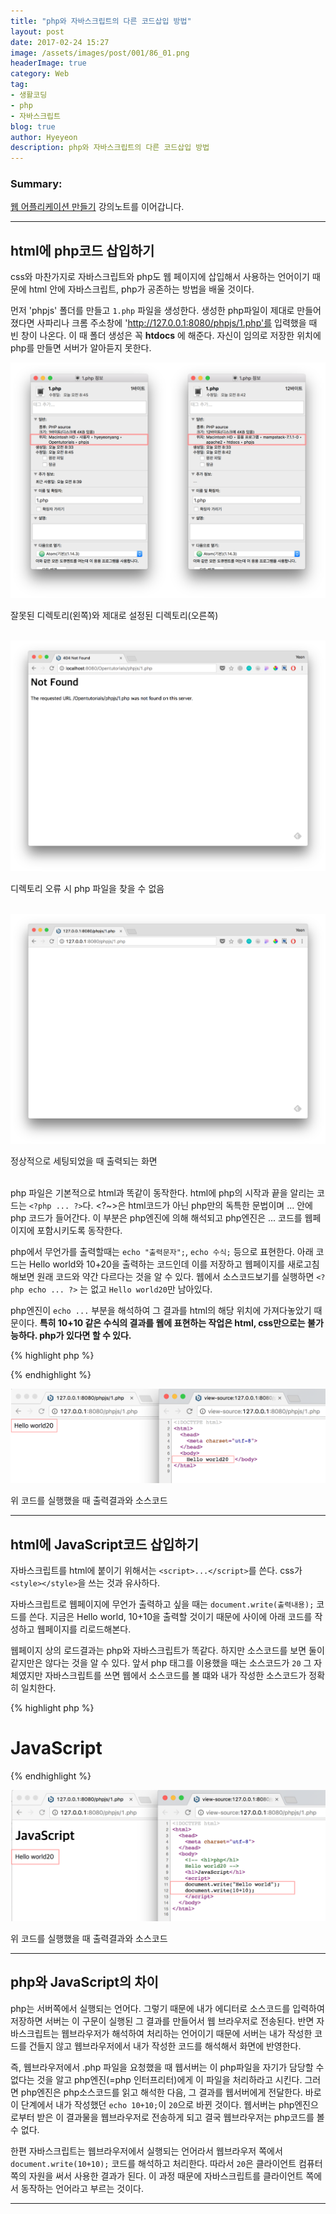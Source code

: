 ```yaml
---
title: "php와 자바스크립트의 다른 코드삽입 방법"
layout: post
date: 2017-02-24 15:27
image: /assets/images/post/001/86_01.png
headerImage: true
category: Web
tag:
- 생활코딩
- php
- 자바스크립트
blog: true
author: Hyeyeon
description: php와 자바스크립트의 다른 코드삽입 방법
---
```


### Summary:

[웹 어플리케이션 만들기](https://opentutorials.org/course/1688/9366) 강의노트를 이어갑니다.

---

## html에 php코드 삽입하기

css와 마찬가지로 자바스크립트와 php도 웹 페이지에 삽입해서 사용하는 언어이기 때문에 html 안에 자바스크립트, php가 공존하는 방법을 배울 것이다.

먼저 'phpjs' 폴더를 만들고 `1.php` 파일을 생성한다. 생성한 php파일이 제대로 만들어졌다면 사파리나 크롬 주소창에 'http://127.0.0.1:8080/phpjs/1.php'를 입력했을 때 빈 창이 나온다. 이 때 폴더 생성은 꼭 **htdocs** 에 해준다. 자신이 임의로 저장한 위치에 php를 만들면 서버가 알아듣지 못한다.


![pic1](/assets/images/post/001/86_01.png)
<figcaption class="caption">잘못된 디렉토리(왼쪽)와 제대로 설정된 디렉토리(오른쪽)</figcaption>

<br>

![pic2](/assets/images/post/001/86_02.png)
<figcaption class="caption">디렉토리 오류 시 php 파일을 찾을 수 없음</figcaption>

<br>

![pic3](/assets/images/post/001/86_03.png)
<figcaption class="caption">정상적으로 세팅되었을 때 출력되는 화면</figcaption>

<br>

php 파일은 기본적으로 html과 똑같이 동작한다. html에 php의 시작과 끝을 알리는 코드는 `<?php ... ?>`다. <?~>은 html코드가 아닌 php만의 독특한 문법이며 ... 안에 php 코드가 들어간다. 이 부분은 php엔진에 의해 해석되고 php엔진은 ... 코드를 웹페이지에 포함시키도록 동작한다.

php에서 무언가를 출력할때는 `echo "출력문자";`, `echo 수식;` 등으로 표현한다. 아래 코드는 Hello world와 10+20을 출력하는 코드인데 이를 저장하고 웹페이지를 새로고침해보면 원래 코드와 약간 다르다는 것을 알 수 있다. 웹에서 소스코드보기를 실행하면 `<?php echo ... ?>` 는 없고 `Hello world20`만 남아있다.

php엔진이 `echo ...` 부분을 해석하여 그 결과를 html의 해당 위치에 가져다놓았기 때문이다. **특히 10+10 같은 수식의 결과를 웹에 표현하는 작업은 html, css만으로는 불가능하다. php가 있다면 할 수 있다.**

{% highlight php %}
<!DOCTYPE html>
<html>
  <head>
    <meta charset="utf-8">
  </head>
  <body>
    <?php
    echo "Hello world";
    echo 10+10;
     ?>
  </body>
</html>
{% endhighlight %}

![pic4](/assets/images/post/001/86_04.png)
<figcaption class="caption">위 코드를 실행했을 때 출력결과와 소스코드</figcaption>

---

## html에 JavaScript코드 삽입하기

자바스크립트를 html에 붙이기 위해서는 `<script>...</script>`를 쓴다. css가 `<style></style>`을 쓰는 것과 유사하다.

자바스크립트로 웹페이지에 무언가 출력하고 싶을 때는 `document.write(출력내용);` 코드를 쓴다. 지금은 Hello world, 10+10을 출력할 것이기 때문에 <script></script> 사이에 아래 코드를 작성하고 웹페이지를 리로드해본다.

웹페이지 상의 로드결과는 php와 자바스크립트가 똑같다. 하지만 소스코드를 보면 둘이 같지만은 않다는 것을 알 수 있다. 앞서 php 태그를 이용했을 때는 소스코드가 `20` 그 자체였지만 자바스크립트를 쓰면 웹에서 소스코드를 볼 떄와 내가 작성한 소스코드가 정확히 일치한다.

{% highlight php %}
<!DOCTYPE html>
<html>
  <head>
    <meta charset="utf-8">
  </head>
  <body>
    <h1>JavaScript</h1>
    <script>
    document.write("Hello world");
    document.write(10+10);
    </script>
  </body>
</html>
{% endhighlight %}

![pic5](/assets/images/post/001/86_05.png)
<figcaption class="caption">위 코드를 실행했을 때 출력결과와 소스코드</figcaption>


---

## php와 JavaScript의 차이

php는 서버쪽에서 실행되는 언어다. 그렇기 때문에 내가 에디터로 소스코드를 입력하여 저장하면 서버는 이 구문이 실행된 그 결과를 만들어서 웹 브라우저로 전송된다. 반면 자바스크립트는 웹브라우저가 해석하여 처리하는 언어이기 때문에 서버는 내가 작성한 코드를 건들지 않고 웹브라우저에서 내가 작성한 코드를 해석해서 화면에 반영한다.

즉, 웹브라우저에서 .php 파일을 요청했을 때 웹서버는 이 php파일을 자기가 담당할 수 없다는 것을 알고 php엔진(=php 인터프리터)에게 이 파일을 처리하라고 시킨다. 그러면 php엔진은 php소스코드를 읽고 해석한 다음, 그 결과를 웹서버에게 전달한다. 바로 이 단계에서 내가 작성했던 `echo 10+10;`이 `20`으로 바뀐 것이다. 웹서버는 php엔진으로부터 받은 이 결과물을 웹브라우저로 전송하게 되고 결국 웹브라우저는 php코드를 볼 수 없다.

한편 자바스크립트는 웹브라우저에서 실행되는 언어라서 웹브라우저 쪽에서 `document.write(10+10);` 코드를 해석하고 처리한다. 따라서 `20`은 클라이언트 컴퓨터 쪽의 자원을 써서 사용한 결과가 된다. 이 과정 때문에 자바스크립트를 클라이언트 쪽에서 동작하는 언어라고 부르는 것이다.

---

